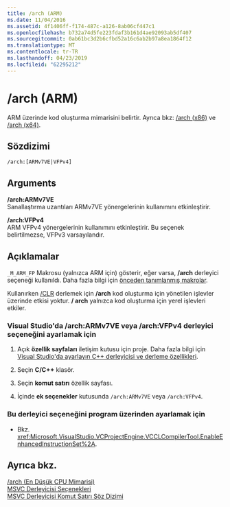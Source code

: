 ```yaml
---
title: /arch (ARM)
ms.date: 11/04/2016
ms.assetid: 4f1406ff-f174-487c-a126-8ab06cf447c1
ms.openlocfilehash: b732a74d5fe223fdaf3b161d4ae92093ab5df407
ms.sourcegitcommit: 0ab61bc3d2b6cfbd52a16c6ab2b97a8ea1864f12
ms.translationtype: MT
ms.contentlocale: tr-TR
ms.lasthandoff: 04/23/2019
ms.locfileid: "62295212"
---
```

# <a name="arch-arm"></a>/arch (ARM)

ARM üzerinde kod oluşturma mimarisini belirtir. Ayrıca bkz: [/arch (x86)](arch-x86.md) ve [/arch (x64)](arch-x64.md).

## <a name="syntax"></a>Sözdizimi

```
/arch:[ARMv7VE|VFPv4]
```

## <a name="arguments"></a>Arguments

**/arch:ARMv7VE**<br/>
Sanallaştırma uzantıları ARMv7VE yönergelerinin kullanımını etkinleştirir.

**/arch:VFPv4**<br/>
ARM VFPv4 yönergelerinin kullanımını etkinleştirir. Bu seçenek belirtilmezse, VFPv3 varsayılandır.

## <a name="remarks"></a>Açıklamalar

`_M_ARM_FP` Makrosu (yalnızca ARM için) gösterir, eğer varsa, **/arch** derleyici seçeneği kullanıldı. Daha fazla bilgi için [önceden tanımlanmış makrolar](../../preprocessor/predefined-macros.md).

Kullanırken [/CLR](clr-common-language-runtime-compilation.md) derlemek için **/arch** kod oluşturma için yönetilen işlevler üzerinde etkisi yoktur. **/ arch** yalnızca kod oluşturma için yerel işlevleri etkiler.

### <a name="to-set-the-archarmv7ve-or-archvfpv4-compiler-option-in-visual-studio"></a>Visual Studio'da /arch:ARMv7VE veya /arch:VFPv4 derleyici seçeneğini ayarlamak için

1. Açık **özellik sayfaları** iletişim kutusu için proje. Daha fazla bilgi için [Visual Studio'da ayarlayın C++ derleyicisi ve derleme özellikleri](../working-with-project-properties.md).

1. Seçin **C/C++** klasör.

1. Seçin **komut satırı** özellik sayfası.

1. İçinde **ek seçenekler** kutusunda `/arch:ARMv7VE` veya `/arch:VFPv4`.

### <a name="to-set-this-compiler-option-programmatically"></a>Bu derleyici seçeneğini program üzerinden ayarlamak için

- Bkz. <xref:Microsoft.VisualStudio.VCProjectEngine.VCCLCompilerTool.EnableEnhancedInstructionSet%2A>.

## <a name="see-also"></a>Ayrıca bkz.

[/arch (En Düşük CPU Mimarisi)](arch-minimum-cpu-architecture.md)<br/>
[MSVC Derleyicisi Seçenekleri](compiler-options.md)<br/>
[MSVC Derleyicisi Komut Satırı Söz Dizimi](compiler-command-line-syntax.md)
